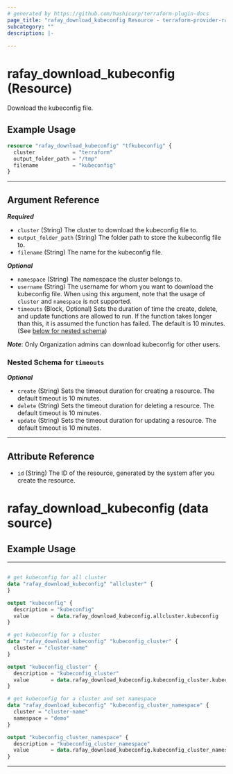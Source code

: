 ```yaml
---
# generated by https://github.com/hashicorp/terraform-plugin-docs
page_title: "rafay_download_kubeconfig Resource - terraform-provider-rafay-master"
subcategory: ""
description: |-
  
---
```


# rafay_download_kubeconfig (Resource)

Download the kubeconfig file.

## Example Usage

```terraform
resource "rafay_download_kubeconfig" "tfkubeconfig" {
  cluster            = "terraform"
  output_folder_path = "/tmp"
  filename           = "kubeconfig"
}
```

---

<!-- schema generated by tfplugindocs -->
## Argument Reference

***Required***
- `cluster` (String) The cluster to download the kubeconfig file to.
- `output_folder_path` (String) The folder path to store the kubeconfig file to.
- `filename` (String) The name for the kubeconfig file.

***Optional***

- `namespace` (String) The namespace the cluster belongs to.
- `username` (String) The username for whom you want to download the kubeconfig file. When using this argument, note that the usage of `cluster` and `namespace` is not supported.
- `timeouts` (Block, Optional) Sets the duration of time the create, delete, and update functions are allowed to run. If the function takes longer than this, it is assumed the function has failed. The default is 10 minutes. (See [below for nested schema](#nestedblock--timeouts))

***Note***: Only Organization admins can download kubeconfig for other users.


<a id="nestedblock--timeouts"></a>
### Nested Schema for `timeouts`

***Optional***

- `create` (String) Sets the timeout duration for creating a resource. The default timeout is 10 minutes.
- `delete` (String) Sets the timeout duration for deleting a resource. The default timeout is 10 minutes.
- `update` (String) Sets the timeout duration for updating a resource. The default timeout is 10 minutes.

---

## Attribute Reference

- `id` (String) The ID of the resource, generated by the system after you create the resource.

# rafay_download_kubeconfig (data source)
## Example Usage

---

```terraform

# get kubeconfig for all cluster
data "rafay_download_kubeconfig" "allcluster" {
}

output "kubeconfig" {
  description = "kubeconfig"
  value       = data.rafay_download_kubeconfig.allcluster.kubeconfig
}

# get kubeconfig for a cluster
data "rafay_download_kubeconfig" "kubeconfig_cluster" {
  cluster = "cluster-name"
}

output "kubeconfig_cluster" {
  description = "kubeconfig_cluster"
  value       = data.rafay_download_kubeconfig.kubeconfig_cluster.kubeconfig
}

# get kubeconfig for a cluster and set namespace
data "rafay_download_kubeconfig" "kubeconfig_cluster_namespace" {
  cluster = "cluster-name"
  namespace = "demo"
}

output "kubeconfig_cluster_namespace" {
  description = "kubeconfig_cluster_namespace"
  value       = data.rafay_download_kubeconfig.kubeconfig_cluster_namespace.kubeconfig
}

```

---